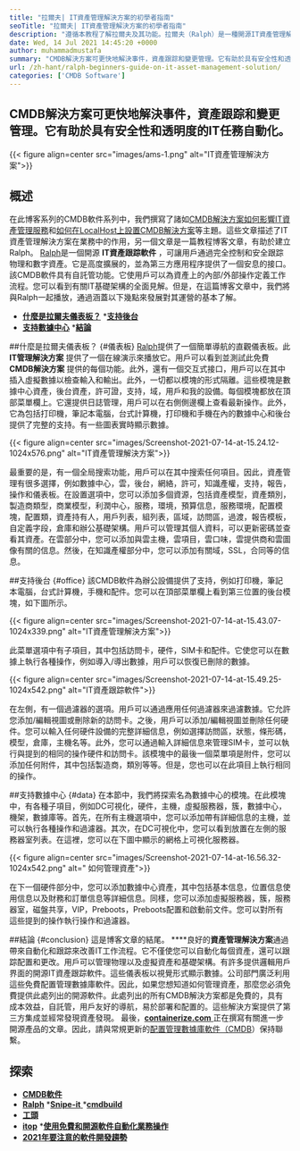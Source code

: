 ```yaml
---
title: "拉爾夫| IT資產管理解決方案的初學者指南" 
seoTitle: "拉爾夫| IT資產管理解決方案的初學者指南" 
description: "遵循本教程了解拉爾夫及其功能。拉爾夫（Ralph）是一種開源IT資產管理解決方案，可提供REST API，資產跟踪等。" 
date: Wed, 14 Jul 2021 14:45:20 +0000
author: muhammadmustafa
summary: "CMDB解決方案可更快地解決事件，資產跟踪和變更管理。它有助於具有安全性和透明度的IT任務自動化。" 
url: /zh-hant/ralph-beginners-guide-on-it-asset-management-solution/
categories: ['CMDB Software']
---
```


## CMDB解決方案可更快地解決事件，資產跟踪和變更管理。它有助於具有安全性和透明度的IT任務自動化。

{{< figure align=center src="images/ams-1.png" alt="IT資產管理解決方案">}}


## **概述**
在此博客系列的CMDB軟件系列中，我們撰寫了諸如[CMDB解決方案如何影響IT資產管理服務][1]和[如何在LocalHost上設置CMDB解決方案][2]等主題。這些文章描述了IT資產管理解決方案在業務中的作用，另一個文章是一篇教程博客文章，有助於建立Ralph。 [Ralph][3]是一個開源 **IT資產跟踪軟件** ，可讓用戶通過完全控制和安全跟踪物理和數字資產。它是高度擴展的，並為第三方應用程序提供了一個安息的接口。該CMDB軟件具有自託管功能。它使用戶可以為資產上的內部/外部操作定義工作流程。您可以看到有關IT基礎架構的全面見解。但是，在這篇博客文章中，我們將與Ralph一起播放，通過涵蓋以下幾點來發展對其運營的基本了解。
  * **[什麼是拉爾夫儀表板？][4]**
  *[**支持後台**][5]
  * **[支持數據中心][6]**
  *[**結論**][7]

##什麼是拉爾夫儀表板？   {#儀表板}
[Ralph][3]提供了一個簡單導航的直觀儀表板。此 **IT管理解決方案** 提供了一個在線演示來播放它。用戶可以看到並測試此免費 **CMDB解決方案** 提供的每個功能。此外，還有一個交互式接口，用戶可以在其中插入虛擬數據以檢查輸入和輸出。此外，一切都以模塊的形式隔離。這些模塊是數據中心資產，後台資產，許可證，支持，域，用戶和我的設備。每個模塊都放在頂部菜單欄上。它還提供日誌管理，用戶可以在右側側邊欄上查看最新操作。此外，它為包括打印機，筆記本電腦，台式計算機，打印機和手機在內的數據中心和後台提供了完整的支持。有一些圖表實時顯示數據。

{{< figure align=center src="images/Screenshot-2021-07-14-at-15.24.12-1024x576.png" alt="IT資產管理解決方案">}}

最重要的是，有一個全局搜索功能，用戶可以在其中搜索任何項目。因此，資產管理有很多選擇，例如數據中心，雲，後台，網絡，許可，知識產權，支持，報告，操作和儀表板。在設置選項中，您可以添加多個資源，包括資產模型，資產類別，製造商類型，商業模型，利潤中心，服務，環境，預算信息，服務環境，配置模塊，配置類，資產持有人，用戶列表，組列表，區域，訪問區，過渡，報告模板，自定義字段，倉庫和辦公基礎架構。用戶可以管理其個人資料，可以更新密碼並查看其資產。在雲部分中，您可以添加與雲主機，雲項目，雲口味，雲提供商和雲圖像有關的信息。然後，在知識產權部分中，您可以添加有關域，SSL，合同等的信息。

##支持後台 {#office}
該CMDB軟件為辦公設備提供了支持，例如打印機，筆記本電腦，台式計算機，手機和配件。您可以在頂部菜單欄上看到第三位置的後台模塊，如下圖所示。

{{< figure align=center src="images/Screenshot-2021-07-14-at-15.43.07-1024x339.png" alt="IT資產管理解決方案">}}

此菜單選項中有子項目，其中包括訪問卡，硬件，SIM卡和配件。它使您可以在數據上執行各種操作，例如導入/導出數據，用戶可以恢復已刪除的數據。

{{< figure align=center src="images/Screenshot-2021-07-14-at-15.49.25-1024x542.png" alt="IT資產跟踪軟件">}}

在左側，有一個過濾器的選項。用戶可以通過應用任何過濾器來過濾數據。它允許您添加/編輯視圖或刪除新的訪問卡。之後，用戶可以添加/編輯視圖並刪除任何硬件。您可以輸入任何硬件設備的完整詳細信息，例如選擇訪問區，狀態，條形碼，模型，倉庫，主機名等。此外，您可以通過輸入詳細信息來管理SIM卡，並可以執行與提到的相同的操作硬件和訪問卡。該模塊中的最後一個菜單項是附件，您可以添加任何附件，其中包括製造商，類別等等。但是，您也可以在此項目上執行相同的操作。

##支持數據中心 {#data}
在本節中，我們將探索名為數據中心的模塊。在此模塊中，有各種子項目，例如DC可視化，硬件，主機，虛擬服務器，簇，數據中心，機架，數據庫等。首先，在所有主機選項中，您可以添加帶有詳細信息的主機，並可以執行各種操作和過濾器。其次，在DC可視化中，您可以看到放置在左側的服務器室列表。在這裡，您可以在下圖中顯示的網格上可視化服務器。

{{< figure align=center src="images/Screenshot-2021-07-14-at-16.56.32-1024x542.png" alt=" 如何管理資產">}}

在下一個硬件部分中，您可以添加數據中心資產，其中包括基本信息，位置信息使用信息以及財務和訂單信息等詳細信息。同樣，您可以添加虛擬服務器，簇，服務器室，磁盤共享，VIP，Preboots，Preboots配置和啟動前文件。您可以對所有這些提到的操作執行操作和過濾器。

##結論 {#conclusion}
這是博客文章的結尾。 ****良好的**資產管理解決方案**通過帶來自動化和跟踪來改善IT工作流程。它不僅使您可以自動化每個資產，還可以跟踪配置和更改。用戶可以管理物理以及虛擬資產和基礎架構。有許多提供邏輯用戶界面的開源IT資產跟踪軟件。這些儀表板以視覺形式顯示數據。公司部門廣泛利用這些免費配置管理數據庫軟件。因此，如果您想知道如何管理資產，那麼您必須免費提供此處列出的開源軟件。此處列出的所有CMDB解決方案都是免費的，具有成本效益，自託管，用戶友好的導航，易於部署和配置的。這些解決方案提供了第三方集成並經常發現資產發現。
最後，[**containerize.com** ][8]正在撰寫有關進一步開源產品的文章。因此，請與常規更新的[配置管理數據庫軟件（CMDB][9]）保持聯繫。

## 探索
  * **[CMDB軟件][9]**
  * **[Ralph][3]**
  *[**Snipe-it** ][10]
  *[**cmdbuild** ][11]
  * **[工頭][12]**
  * **[itop][13]**
  *[**使用免費和開源軟件自動化業務操作**][14]
  * **[2021年要注意的軟件開發趨勢][15]**

  
[1]: https://blog.containerize.com/cmdb-software/how-cmdb-solution-influences-it-asset-management-services/
[2]: https://blog.containerize.com/cmdb-software/how-to-set-up-cmdb-solution-ralph-on-localhost/
[3]: https://products.containerize.com/cmdb-software/ralph/
[4]: #dashboard
[5]: #office
[6]: #data
[7]: #Conclusion
[8]: https://www.containerize.com/
[9]: https://products.containerize.com/cmdb-software/
[10]: https://products.containerize.com/cmdb-software/snipe-it/
[11]: https://products.containerize.com/cmdb-software/cmdbuild/
[12]: https://products.containerize.com/cmdb-software/foreman/
[13]: https://products.containerize.com/cmdb-software/itop/
[14]: https://blog.containerize.com/blogging/automate-business-operations-using-open-source-software/
[15]: https://blog.containerize.com/blockchain-platforms/software-development-trends-to-look-out-for-in-2021/
